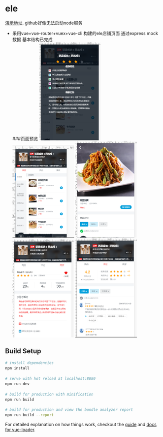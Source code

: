 # ele
[演示地址](https://sign047.github.io/eledemo/#/). github好像无法启动node服务
- 采用vue+vue-router+vuex+vue-cli 构建的ele店铺页面  通过express mock数据 基本结构已完成</br>
###页面预览
<span><img src="https://github.com/sign047/eledemo/blob/master/img/head.png" width="200" alt="head" /></span>
<span><img src="https://github.com/sign047/eledemo/blob/master/img/%E5%95%86%E5%93%81.png" width="200" alt="" /></span>
<span><img src="https://github.com/sign047/eledemo/blob/master/img/%E5%95%86%E5%93%81%E8%AF%A6%E6%83%85.png" width="200" alt="error" /></span>
<span><img src="https://github.com/sign047/eledemo/blob/master/img/%E5%95%86%E5%AE%B6.png" width="200" alt="error" /></span>
<span><img src="https://github.com/sign047/eledemo/blob/master/img/%E8%AF%84%E8%AE%BA.png" width="200" alt="error" /></span>

## Build Setup

``` bash
# install dependencies
npm install

# serve with hot reload at localhost:8080
npm run dev

# build for production with minification
npm run build

# build for production and view the bundle analyzer report
npm run build --report
```

For detailed explanation on how things work, checkout the [guide](http://vuejs-templates.github.io/webpack/) and [docs for vue-loader](http://vuejs.github.io/vue-loader).

